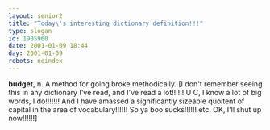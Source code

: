 ```yaml
---
layout: senior2
title: "Today\'s interesting dictionary definition!!!"
type: slogan
id: 1905960
date: 2001-01-09 18:44
day: 2001-01-09
robots: noindex
---
```

<b>budget</b>, n. A method for going broke methodically. [I don't remember seeing this in any dictionary I've read, and I've read a lot!!!!!! U C, I know a lot of big words, I do!!!!!!! And I have amassed a significantly sizeable quoitent of capital in the area of vocabulary!!!!!! So ya boo sucks!!!!!! etc. OK, I'll shut up now!!!!!!]
